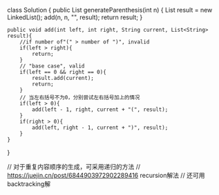 class Solution {
    public List<String> generateParenthesis(int n) {
        List<String> result = new LinkedList<String>();
        add(n, n, "", result);
        return result;
    }

    public void add(int left, int right, String current, List<String> result){
        //if number of"(" > number of ")", invalid
        if(left > right){
            return;
        }
        // "base case", valid
        if(left == 0 && right == 0){
            result.add(current);
            return;
        }
        // 当左右括号不为0，分别尝试左右括号加上的情况
        if(left > 0){
            add(left - 1, right, current + "(", result);
        }
        if(right > 0){
            add(left, right - 1, current + ")", result);
        }
    }

}

// 对于重复内容顺序的生成，可采用递归的方法
// https://juejin.cn/post/6844903972902289416  recursion解法
// 还可用backtracking解